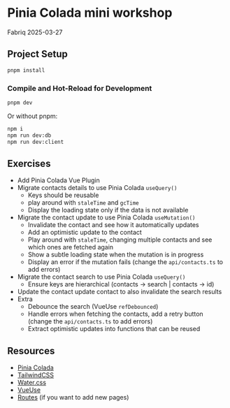 # Pinia Colada mini workshop

Fabriq 2025-03-27

## Project Setup

```sh
pnpm install
```

### Compile and Hot-Reload for Development

```sh
pnpm dev
```

Or without pnpm:

```sh
npm i
npm run dev:db
npm run dev:client
```

## Exercises

- Add Pinia Colada Vue Plugin
- Migrate contacts details to use Pinia Colada `useQuery()`
  - Keys should be reusable
  - play around with `staleTime` and `gcTime`
  - Display the loading state only if the data is not available
- Migrate the contact update to use Pinia Colada `useMutation()`
  - Invalidate the contact and see how it automatically updates
  - Add an optimistic update to the contact
  - Play around with `staleTime`, changing multiple contacts and see which ones are fetched again
  - Show a subtle loading state when the mutation is in progress
  - Display an error if the mutation fails (change the `api/contacts.ts` to add errors)
- Migrate the contact search to use Pinia Colada `useQuery()`
  - Ensure keys are hierarchical (contacts -> search | contacts -> id)
- Update the contact update contact to also invalidate the search results
- Extra
  - Debounce the search (VueUse `refDebounced`)
  - Handle errors when fetching the contacts, add a retry button (change the `api/contacts.ts` to add errors)
  - Extract optimistic updates into functions that can be reused

## Resources

- [Pinia Colada](https://pinia-colada.esm.dev/)
- [TailwindCSS](https://tailwindcss.com/)
- [Water.css](https://watercss.kognise.dev/)
- [VueUse](https://vueuse.org/)
- [Routes](https://uvr.esm.is/) (if you want to add new pages)
